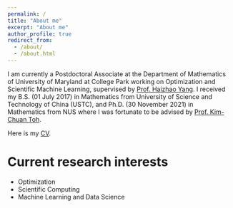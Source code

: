 ```yaml
---
permalink: /
title: "About me"
excerpt: "About me"
author_profile: true
redirect_from: 
  - /about/
  - /about.html
---
```


I am currently a Postdoctoral Associate at the Department of Mathematics of University of Maryland at College Park working on Optimization and Scientific Machine Learning, supervised by [Prof. Haizhao Yang](https://haizhaoyang.github.io/). I received my B.S. (01 July 2017) in Mathematics from University of Science and Technology of China (USTC), and Ph.D. (30 November 2021) in Mathematics from NUS where I was fortunate to be advised by [Prof. Kim-Chuan Toh](https://blog.nus.edu.sg/mattohkc/). 

Here is my [CV](/files/CV_LING_LIANG.pdf).

Current research interests
======
- Optimization
- Scientific Computing
- Machine Learning and Data Science
